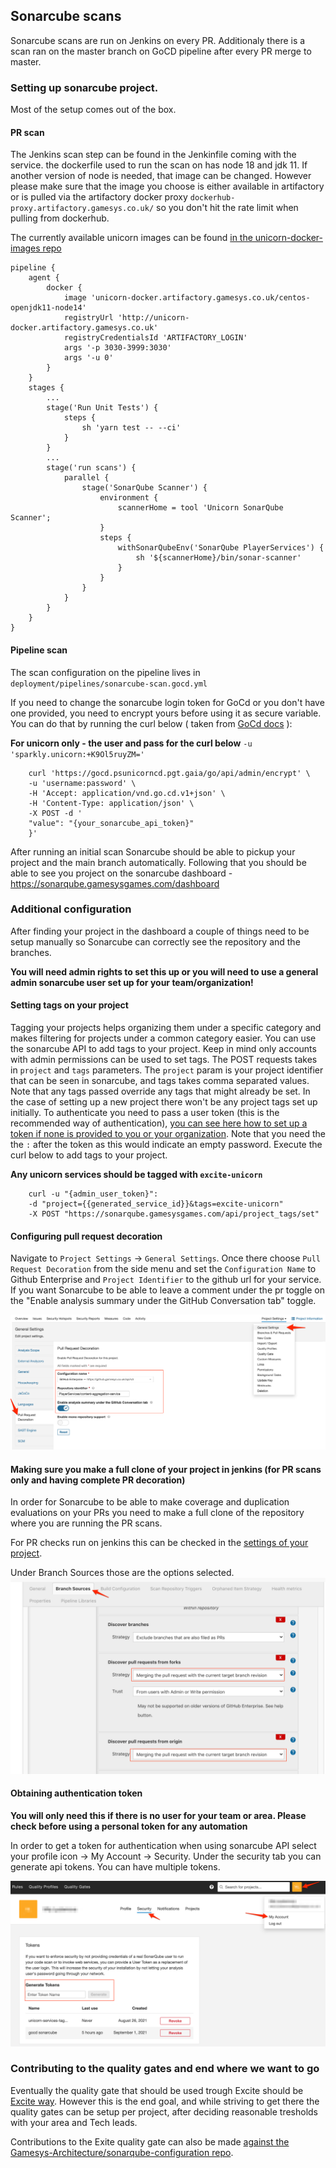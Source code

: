 ## Sonarcube scans

Sonarcube scans are run on Jenkins on every PR. Additionaly there is a scan ran on the master branch on GoCD pipeline after every PR merge to master.

### Setting up sonarcube project.
Most of the setup comes out of the box.

#### PR scan
The Jenkins scan step can be found in the Jenkinfile coming with the service.
the dockerfile used to run the scan on has node 18 and jdk 11. If another version of node is needed, that image can be changed.
However please make sure that the image you choose is either available in artifactory or is pulled via the artifactory docker proxy `dockerhub-proxy.artifactory.gamesys.co.uk/` so you don't hit the rate limit when pulling from dockerhub.

The currently available unicorn images can be found [in the unicorn-docker-images repo](https://github.gamesys.co.uk/PlayerServices/unicorn-docker-images)

```
pipeline {
    agent {
        docker {
            image 'unicorn-docker.artifactory.gamesys.co.uk/centos-openjdk11-node14'
            registryUrl 'http://unicorn-docker.artifactory.gamesys.co.uk'
            registryCredentialsId 'ARTIFACTORY_LOGIN'
            args '-p 3030-3999:3030'
            args '-u 0'
        }
    }
    stages {
        ...
        stage('Run Unit Tests') {
            steps {
                sh 'yarn test -- --ci'
            }
        }
        ...
        stage('run scans') {
            parallel {
                stage('SonarQube Scanner') {
                    environment {
                        scannerHome = tool 'Unicorn SonarQube Scanner';
                    }
                    steps {
                        withSonarQubeEnv('SonarQube PlayerServices') {
                            sh '${scannerHome}/bin/sonar-scanner'
                        }
                    }
                }
            }
        }
    }
}
```

#### Pipeline scan
The scan configuration on the pipeline lives in `deployment/pipelines/sonarcube-scan.gocd.yml`

If you need to change the sonarcube login token for GoCd or you don't have one provided, you need to encrypt yours before using it as secure variable.
You can do that by running the curl below ( taken from [GoCd docs](https://api.gocd.org/current/#encryption) ):

**For unicorn only - the user and pass for the curl below**
`-u 'sparkly.unicorn:+K9Ol5ruyZM='`

```
    curl 'https://gocd.psunicorncd.pgt.gaia/go/api/admin/encrypt' \
    -u 'username:password' \
    -H 'Accept: application/vnd.go.cd.v1+json' \
    -H 'Content-Type: application/json' \
    -X POST -d '
    "value": "{your_sonarcube_api_token}"
    }'
```

After running an initial scan Sonarcube should be able to pickup your project and the main branch automatically.
Following that you should be able to see you project on the sonarcube dashboard - https://sonarqube.gamesysgames.com/dashboard

### Additional configuration
After finding your project in the dashboard a couple of things need to be setup manually so Sonarcube can correctly see the repository and the branches.

**You will need admin rights to set this up or you will need to use a general admin sonarcube user set up for your team/organization!**

#### Setting tags on your project
Tagging your projects helps organizing them under a specific category and makes filtering for projects under a common category easier.
You can use the sonarcube API to add tags to your project. Keep in mind only accounts with admin permissions can be used to set tags.
The POST requests takes in `project` and `tags` parameters. The `project` param is your project identifier that can be seen in sonarcube, and tags takes comma separated values. Note that any tags passed override any tags that might already be set. In the case of setting up a new project there won't be any project tags set up initially.
To authenticate you need to pass a user token (this is the recommended way of authentication), [you can see here how to set up a token if none is provided to you or your organization](#obtaining-authentication-token). Note that you need the the `:` after the token as this would indicate an empty password.
Execute the curl below to add tags to your project.

**Any unicorn services should be tagged with `excite-unicorn`**

```
    curl -u "{admin_user_token}":
    -d "project={{generated_service_id}}&tags=excite-unicorn"
    -X POST "https://sonarqube.gamesysgames.com/api/project_tags/set"
```

#### Configuring pull request decoration
Navigate to `Project Settings` -> `General Settings`. Once there choose `Pull Request Decoration` from the side menu and set the `Configuration Name` to Github Enterprise and `Project Identifier` to the github url for your service. If you want Sonarcube to be able to leave a comment under the pr toggle on the "Enable analysis summary under the GitHub Conversation tab" toggle.

![sonarcube pull request decoration](./resources/sonarcube_pr_decoration.png)


#### Making sure you make a full clone of your project in jenkins (for PR scans only and having complete PR decoration)
In order for Sonarcube to be able to make coverage and duplication evaluations on your PRs you need to make a full clone of the repository where you are running the PR scans.

For PR checks run on jenkins this can be checked in the [settings of your project](https://jenkins.psunicorn.pgt.gaia/job/games-master-service/configure).

Under Branch Sources those are the options selected.
![jenkins full clone](./resources/jenkins_full_clone.png)

#### Obtaining authentication token

**You will only need this if there is no user for your team or area. Please check before using a personal token for any automation**

In order to get a token for authentication when using sonarcube API select your profile icon -> My Account -> Security. Under the security tab you can generate api tokens. You can have multiple tokens.

![sonarcube generate api tokens](./resources/sonarcube_generate_api_token.png)

### Contributing to the quality gates and end where we want to go

Eventually the quality gate that should be used trough Excite should be [Excite way](https://sonarqube.gamesysgames.com/profiles/show?language=js&name=Excite+way).
However this is the end goal, and while striving to get there the quality gates can be setup per project, after deciding reasonable tresholds with your area and Tech leads.

Contributions to the Exite quality gate can also be made [against the Gamesys-Architecture/sonarqube-configuration repo](https://github.gamesys.co.uk/Gamesys-Architecture/sonarqube-configuration).
